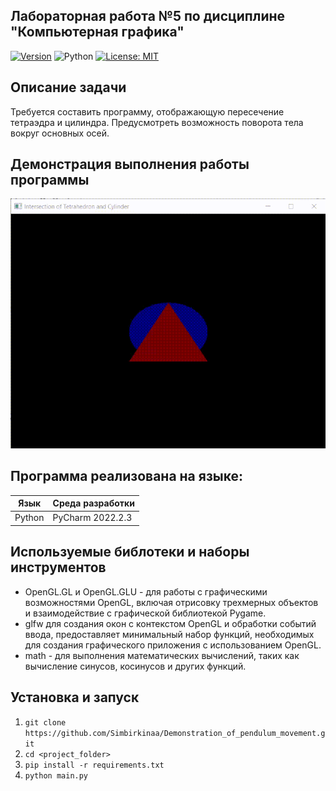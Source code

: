 ## Лабораторная работа №5 по дисциплине "Компьютерная графика"
[![Version](https://img.shields.io/badge/Version-1.0.0-darkblue.svg)](https://github.com/Simbirkinaa/Demonstration_of_pendulum_movement)
![Python](https://img.shields.io/badge/Python-3.9-pink)
[![License: MIT ](https://img.shields.io/badge/License-MIT-lightgreen.svg)](https://opensource.org/licenses/MIT)

## Описание задачи
Требуется составить программу, отображающую пересечение тетраэдра и цилиндра. Предусмотреть возможность поворота тела вокруг основных осей.

## Демонстрация выполнения работы программы
![GIF](https://github.com/Simbirkinaa/intersection_of_shapes/blob/master/gif&img/gifochka.gif)
## Программа реализована на языке:

| Язык | Среда разработки | 
| ------ |  ------ |
| Python | PyCharm 2022.2.3 |
## Используемые библотеки и наборы инструментов
- OpenGL.GL и OpenGL.GLU - для работы с графическими возможностями OpenGL, включая отрисовку трехмерных объектов и взаимодействие с графической библиотекой Pygame.
- glfw для создания окон с контекстом OpenGL и обработки событий ввода, предоставляет минимальный набор функций, необходимых для создания графического приложения с использованием OpenGL.
- math - для выполнения математических вычислений, таких как вычисление синусов, косинусов и других функций.
## Установка и запуск
1. ```git clone https://github.com/Simbirkinaa/Demonstration_of_pendulum_movement.git```
2. ```cd <project_folder>```
3.  ```pip install -r requirements.txt```
4. ```python main.py```

